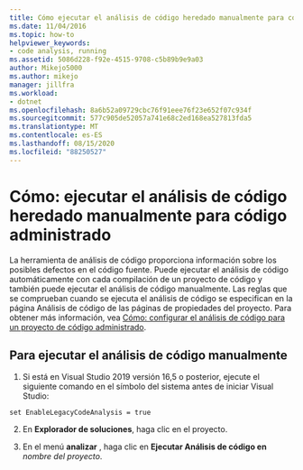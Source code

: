 ```yaml
---
title: Cómo ejecutar el análisis de código heredado manualmente para código administrado
ms.date: 11/04/2016
ms.topic: how-to
helpviewer_keywords:
- code analysis, running
ms.assetid: 5086d228-f92e-4515-9708-c5b89b9e9a03
author: Mikejo5000
ms.author: mikejo
manager: jillfra
ms.workload:
- dotnet
ms.openlocfilehash: 8a6b52a09729cbc76f91eee76f23e652f07c934f
ms.sourcegitcommit: 577c905de52057a741e68c2ed168ea527813fda5
ms.translationtype: MT
ms.contentlocale: es-ES
ms.lasthandoff: 08/15/2020
ms.locfileid: "88250527"
---
```

# <a name="how-to-run-legacy-code-analysis-manually-for-managed-code"></a>Cómo: ejecutar el análisis de código heredado manualmente para código administrado

La herramienta de análisis de código proporciona información sobre los posibles defectos en el código fuente. Puede ejecutar el análisis de código automáticamente con cada compilación de un proyecto de código y también puede ejecutar el análisis de código manualmente. Las reglas que se comprueban cuando se ejecuta el análisis de código se especifican en la página Análisis de código de las páginas de propiedades del proyecto. Para obtener más información, vea [Cómo: configurar el análisis de código para un proyecto de código administrado](../code-quality/how-to-configure-code-analysis-for-a-managed-code-project.md).

## <a name="to-run-code-analysis-manually"></a>Para ejecutar el análisis de código manualmente

1. Si está en Visual Studio 2019 versión 16,5 o posterior, ejecute el siguiente comando en el símbolo del sistema antes de iniciar Visual Studio:

```
set EnableLegacyCodeAnalysis = true
```

2. En **Explorador de soluciones**, haga clic en el proyecto.

3. En el menú **analizar** , haga clic en **Ejecutar Análisis de código en** *nombre del proyecto*.

